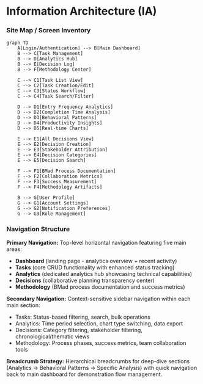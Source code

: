 # Information Architecture (IA)

### Site Map / Screen Inventory

```mermaid
graph TD
    A[Login/Authentication] --> B[Main Dashboard]
    B --> C[Task Management]
    B --> D[Analytics Hub]
    B --> E[Decision Log]
    B --> F[Methodology Center]

    C --> C1[Task List View]
    C --> C2[Task Creation/Edit]
    C --> C3[Status Workflow]
    C --> C4[Task Search/Filter]

    D --> D1[Entry Frequency Analytics]
    D --> D2[Completion Time Analysis]
    D --> D3[Behavioral Patterns]
    D --> D4[Productivity Insights]
    D --> D5[Real-time Charts]

    E --> E1[All Decisions View]
    E --> E2[Decision Creation]
    E --> E3[Stakeholder Attribution]
    E --> E4[Decision Categories]
    E --> E5[Decision Search]

    F --> F1[BMad Process Documentation]
    F --> F2[Collaboration Metrics]
    F --> F3[Success Measurement]
    F --> F4[Methodology Artifacts]

    B --> G[User Profile]
    G --> G1[Account Settings]
    G --> G2[Notification Preferences]
    G --> G3[Role Management]
```

### Navigation Structure

**Primary Navigation:** Top-level horizontal navigation featuring five main areas:
- **Dashboard** (landing page - analytics overview + recent activity)
- **Tasks** (core CRUD functionality with enhanced status tracking)
- **Analytics** (dedicated analytics hub showcasing technical capabilities)
- **Decisions** (collaborative planning transparency center)
- **Methodology** (BMad process documentation and success metrics)

**Secondary Navigation:** Context-sensitive sidebar navigation within each main section:
- Tasks: Status-based filtering, search, bulk operations
- Analytics: Time period selection, chart type switching, data export
- Decisions: Category filtering, stakeholder filtering, chronological/thematic views
- Methodology: Process phases, success metrics, team collaboration tools

**Breadcrumb Strategy:** Hierarchical breadcrumbs for deep-dive sections (Analytics → Behavioral Patterns → Specific Analysis) with quick navigation back to main dashboard for demonstration flow management.
